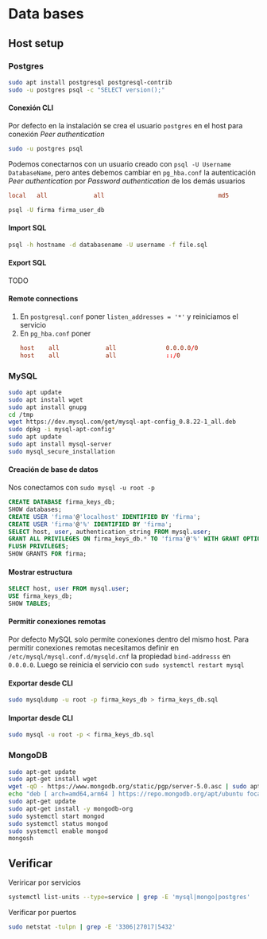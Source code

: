 # Data bases

## Host setup
### Postgres
```bash
sudo apt install postgresql postgresql-contrib
sudo -u postgres psql -c "SELECT version();"
```
#### Conexión CLI
Por defecto en la instalación se crea el usuario `postgres` en el host para conexión *Peer authentication*
```bash
sudo -u postgres psql
```
Podemos conectarnos con un usuario creado con `psql -U Username DatabaseName`, pero antes debemos cambiar en `pg_hba.conf` la autenticación *Peer authentication* por *Password authentication* de los demás usuarios
```conf
local   all             all                                md5
```
```bash
psql -U firma firma_user_db
```

#### Import SQL
```bash
psql -h hostname -d databasename -U username -f file.sql
```
#### Export SQL
TODO

#### Remote connections
1. En `postgresql.conf` poner `listen_addresses = '*'` y reiniciamos el servicio
2. En `pg_hba.conf` poner
	```conf
	host    all             all              0.0.0.0/0                       md5
	host    all             all              ::/0                            md5
	```

### MySQL
```bash
sudo apt update
sudo apt install wget
sudo apt install gnupg
cd /tmp
wget https://dev.mysql.com/get/mysql-apt-config_0.8.22-1_all.deb
sudo dpkg -i mysql-apt-config*
sudo apt update
sudo apt install mysql-server
sudo mysql_secure_installation
```
#### Creación de base de datos
Nos conectamos con `sudo mysql -u root -p`
```sql
CREATE DATABASE firma_keys_db;
SHOW databases;
CREATE USER 'firma'@'localhost' IDENTIFIED BY 'firma';
CREATE USER 'firma'@'%' IDENTIFIED BY 'firma';
SELECT host, user, authentication_string FROM mysql.user;
GRANT ALL PRIVILEGES ON firma_keys_db.* TO 'firma'@'%' WITH GRANT OPTION;
FLUSH PRIVILEGES;
SHOW GRANTS FOR firma;
```
#### Mostrar estructura
```SQL
SELECT host, user FROM mysql.user;
USE firma_keys_db;
SHOW TABLES;
```

#### Permitir conexiones remotas
Por defecto MySQL solo permite conexiones dentro del mismo host. Para permitir conexiones remotas necesitamos definir en `/etc/mysql/mysql.conf.d/mysqld.cnf` la propiedad `bind-addresss` en `0.0.0.0`. Luego se reinicia el servicio con `sudo systemctl restart mysql`

#### Exportar desde CLI
```bash
sudo mysqldump -u root -p firma_keys_db > firma_keys_db.sql
```
#### Importar desde CLI
```bash
sudo mysql -u root -p < firma_keys_db.sql
```

### MongoDB
```bash
sudo apt-get update
sudo apt-get install wget
wget -qO - https://www.mongodb.org/static/pgp/server-5.0.asc | sudo apt-key add -
echo "deb [ arch=amd64,arm64 ] https://repo.mongodb.org/apt/ubuntu focal/mongodb-org/5.0 multiverse" | sudo tee /etc/apt/sources.list.d/mongodb-org-5.0.list
sudo apt-get update
sudo apt-get install -y mongodb-org
sudo systemctl start mongod
sudo systemctl status mongod
sudo systemctl enable mongod
mongosh
```

## Verificar 
Veriricar por servicios
```bash
systemctl list-units --type=service | grep -E 'mysql|mongo|postgres'
```
Verificar por puertos
```bash
sudo netstat -tulpn | grep -E '3306|27017|5432'
```
